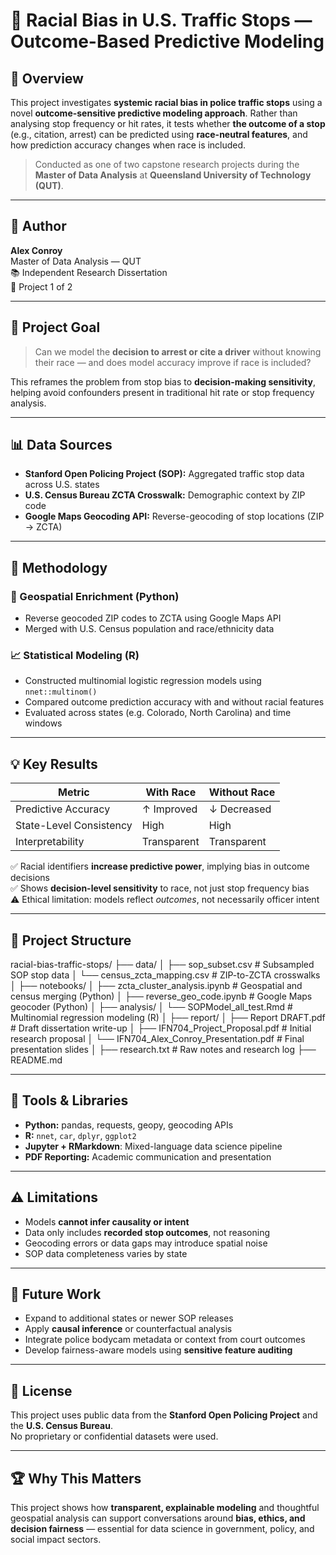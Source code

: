 # 🚓 Racial Bias in U.S. Traffic Stops — Outcome-Based Predictive Modeling

## 📌 Overview

This project investigates **systemic racial bias in police traffic stops** using a novel **outcome-sensitive predictive modeling approach**. Rather than analysing stop frequency or hit rates, it tests whether **the outcome of a stop** (e.g., citation, arrest) can be predicted using **race-neutral features**, and how prediction accuracy changes when race is included.

> Conducted as one of two capstone research projects during the **Master of Data Analysis** at **Queensland University of Technology (QUT)**.

---

## 👤 Author

**Alex Conroy**  
Master of Data Analysis — QUT  
📚 Independent Research Dissertation  
📍 Project 1 of 2

---

## 🎯 Project Goal

> Can we model the **decision to arrest or cite a driver** without knowing their race — and does model accuracy improve if race is included?

This reframes the problem from stop bias to **decision-making sensitivity**, helping avoid confounders present in traditional hit rate or stop frequency analysis.

---

## 📊 Data Sources

- **Stanford Open Policing Project (SOP):** Aggregated traffic stop data across U.S. states
- **U.S. Census Bureau ZCTA Crosswalk:** Demographic context by ZIP code
- **Google Maps Geocoding API:** Reverse-geocoding of stop locations (ZIP → ZCTA)

---

## 🧠 Methodology

### 📍 Geospatial Enrichment (Python)
- Reverse geocoded ZIP codes to ZCTA using Google Maps API
- Merged with U.S. Census population and race/ethnicity data

### 📈 Statistical Modeling (R)
- Constructed multinomial logistic regression models using `nnet::multinom()`
- Compared outcome prediction accuracy with and without racial features
- Evaluated across states (e.g. Colorado, North Carolina) and time windows

---

## 💡 Key Results

| Metric                 | With Race | Without Race |
|------------------------|-----------|---------------|
| Predictive Accuracy    | ↑ Improved | ↓ Decreased   |
| State-Level Consistency| High       | High          |
| Interpretability       | Transparent| Transparent   |

✅ Racial identifiers **increase predictive power**, implying bias in outcome decisions  
✅ Shows **decision-level sensitivity** to race, not just stop frequency bias  
⚠️ Ethical limitation: models reflect *outcomes*, not necessarily officer intent

---

## 🔎 Project Structure
racial-bias-traffic-stops/ ├── data/ │ ├── sop_subset.csv # Subsampled SOP stop data │ └── census_zcta_mapping.csv # ZIP-to-ZCTA crosswalks │ ├── notebooks/ │ ├── zcta_cluster_analysis.ipynb # Geospatial and census merging (Python) │ ├── reverse_geo_code.ipynb # Google Maps geocoder (Python) │ ├── analysis/ │ └── SOPModel_all_test.Rmd # Multinomial regression modeling (R) │ ├── report/ │ ├── Report DRAFT.pdf # Draft dissertation write-up │ ├── IFN704_Project_Proposal.pdf # Initial research proposal │ └── IFN704_Alex_Conroy_Presentation.pdf # Final presentation slides │ ├── research.txt # Raw notes and research log ├── README.md


---

## 🧪 Tools & Libraries

- **Python:** pandas, requests, geopy, geocoding APIs  
- **R:** `nnet`, `car`, `dplyr`, `ggplot2`  
- **Jupyter + RMarkdown**: Mixed-language data science pipeline  
- **PDF Reporting:** Academic communication and presentation

---

## ⚠️ Limitations

- Models **cannot infer causality or intent**
- Data only includes **recorded stop outcomes**, not reasoning
- Geocoding errors or data gaps may introduce spatial noise
- SOP data completeness varies by state

---

## 🔮 Future Work

- Expand to additional states or newer SOP releases  
- Apply **causal inference** or counterfactual analysis  
- Integrate police bodycam metadata or context from court outcomes  
- Develop fairness-aware models using **sensitive feature auditing**

---

## 📄 License

This project uses public data from the **Stanford Open Policing Project** and the **U.S. Census Bureau**.  
No proprietary or confidential datasets were used.

---

## 🏆 Why This Matters

This project shows how **transparent, explainable modeling** and thoughtful geospatial analysis can support conversations around **bias, ethics, and decision fairness** — essential for data science in government, policy, and social impact sectors.






